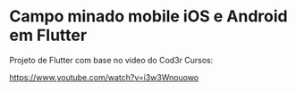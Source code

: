 # Campo minado mobile iOS e Android em Flutter

Projeto de Flutter com base no video do Cod3r Cursos:

https://www.youtube.com/watch?v=i3w3Wnouowo

